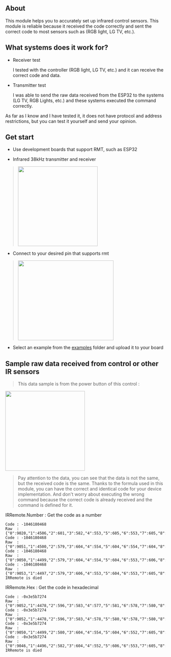 ## About
This module helps you to accurately set up infrared control sensors. This module is reliable because it received the code correctly and sent the correct code to most sensors such as (RGB light, LG TV, etc.).

## What systems does it work for?
- Receiver test

  I tested with the controller (RGB light, LG TV, etc.) and it can receive the correct code and data.

- Transmitter test

  I was able to send the raw data received from the ESP32 to the systems (LG TV, RGB Lights, etc.) and these systems executed the command correctly.

As far as I know and I have tested it, it does not have protocol and address restrictions, but you can test it yourself and send your opinion.

## Get start
  - Use development boards that support RMT, such as ESP32

  - Infrared 38kHz transmitter and receiver
  > <img src="https://github.com/salarizadi/moddable-sdk/assets/67143370/a4ff8a5c-83ac-4c66-bc16-430a8dca97f6" width="250" height="250"></img>
 
  - Connect to your desired pin that supports rmt

  > <img src="https://github.com/salarizadi/moddable-sdk/assets/67143370/04373ddb-8260-44fc-9566-2a889d12ab72" width="300" height="250"></img>

  - Select an example from the [examples](https://github.com/salarizadi/moddable-sdk/tree/main/Modules/IRRemote/examples) folder and upload it to your board

## Sample raw data received from control or other IR sensors

 > This data sample is from the power button of this control :

 <img src="https://github.com/salarizadi/moddable-sdk/assets/67143370/da656d9b-2e92-4c2f-983b-c2879121dbee" width="250" height="250">
 
 > Pay attention to the data, you can see that the data is not the same, but the received code is the same. Thanks to the formula used in this module, you can have the correct and identical code for your device implementation. And don't worry about executing the wrong command because the correct code is already received and the command is defined for it.

IRRemote.Number : Get the code as a number
```
Code : -1046180468
Raw  : {"0":9020,"1":4506,"2":601,"3":582,"4":553,"5":605,"6":553,"7":605,"8":553,"9":605,"10":552,"11":605,"12":554,"13":604,"14":554,"15":603,"16":554,"17":604,"18":555,"19":1658,"20":577,"21":1658,"22":579,"23":1657,"24":579,"25":1658,"26":580,"27":1656,"28":605,"29":1632,"30":580,"31":1656,"32":580,"33":1656,"34":580,"35":1657,"36":577,"37":581,"38":577,"39":1637,"40":598,"41":582,"42":576,"43":582,"44":576,"45":581,"46":549,"47":1664,"48":600,"49":582,"50":548,"51":610,"52":526,"53":1685,"54":577,"55":606,"56":548,"57":1662,"58":580,"59":1657,"60":579,"61":1657,"62":580,"63":605,"64":553,"65":1657,"66":579}
Code : -1046180468
Raw  : {"0":9051,"1":4500,"2":579,"3":604,"4":554,"5":604,"6":554,"7":604,"8":554,"9":604,"10":553,"11":605,"12":553,"13":604,"14":554,"15":604,"16":554,"17":604,"18":554,"19":1636,"20":600,"21":1636,"22":599,"23":1636,"24":597,"25":1637,"26":599,"27":1637,"28":573,"29":1664,"30":579,"31":1655,"32":581,"33":1658,"34":578,"35":1657,"36":604,"37":581,"38":554,"39":1655,"40":580,"41":604,"42":554,"43":604,"44":554,"45":604,"46":553,"47":1657,"48":580,"49":604,"50":554,"51":604,"52":554,"53":1655,"54":605,"55":581,"56":552,"57":1658,"58":580,"59":1656,"60":581,"61":1656,"62":579,"63":579,"64":577,"65":1639,"66":597}
Code : -1046180468
Raw  : {"0":9050,"1":4499,"2":579,"3":604,"4":554,"5":604,"6":553,"7":606,"8":575,"9":582,"10":553,"11":604,"12":554,"13":604,"14":553,"15":605,"16":553,"17":605,"18":554,"19":1656,"20":604,"21":1612,"22":601,"23":1656,"24":577,"25":1638,"26":597,"27":1638,"28":598,"29":1635,"30":577,"31":1660,"32":580,"33":1656,"34":581,"35":1656,"36":579,"37":605,"38":554,"39":1656,"40":580,"41":604,"42":553,"43":606,"44":553,"45":603,"46":554,"47":1658,"48":580,"49":603,"50":554,"51":604,"52":553,"53":1658,"54":579,"55":604,"56":553,"57":1658,"58":580,"59":1657,"60":579,"61":1657,"62":579,"63":605,"64":553,"65":1657,"66":604}
Code : -1046180468
Raw  : {"0":9053,"1":4497,"2":579,"3":606,"4":553,"5":604,"6":553,"7":605,"8":578,"9":579,"10":554,"11":604,"12":554,"13":604,"14":554,"15":604,"16":553,"17":604,"18":554,"19":1657,"20":580,"21":1634,"22":598,"23":1637,"24":599,"25":1636,"26":600,"27":1636,"28":574,"29":1662,"30":580,"31":1658,"32":578,"33":1657,"34":581,"35":1656,"36":580,"37":604,"38":553,"39":1657,"40":581,"41":604,"42":552,"43":605,"44":554,"45":603,"46":554,"47":1657,"48":579,"49":606,"50":553,"51":604,"52":553,"53":1659,"54":578,"55":604,"56":553,"57":1658,"58":579,"59":1638,"60":599,"61":1657,"62":579,"63":579,"64":575,"65":1639,"66":598}
IRRemote is died
```

IRRemote.Hex : Get the code in hexadecimal
```
Code : -0x3e5b7274
Raw  : {"0":9052,"1":4478,"2":596,"3":583,"4":577,"5":581,"6":578,"7":580,"8":579,"9":578,"10":577,"11":581,"12":578,"13":580,"14":576,"15":581,"16":577,"17":582,"18":577,"19":1636,"20":599,"21":1635,"22":567,"23":1667,"24":580,"25":1658,"26":579,"27":1657,"28":579,"29":1659,"30":578,"31":1657,"32":580,"33":1657,"34":604,"35":1633,"36":579,"37":604,"38":553,"39":1659,"40":578,"41":605,"42":577,"43":581,"44":553,"45":605,"46":552,"47":1659,"48":585,"49":598,"50":577,"51":581,"52":552,"53":1658,"54":580,"55":604,"56":576,"57":1614,"58":599,"59":1657,"60":576,"61":1638,"62":599,"63":582,"64":547,"65":1665,"66":572}
Code : -0x3e5b7274
Raw  : {"0":9052,"1":4478,"2":596,"3":583,"4":578,"5":580,"6":578,"7":580,"8":577,"9":580,"10":577,"11":582,"12":577,"13":580,"14":574,"15":584,"16":575,"17":584,"18":574,"19":1638,"20":597,"21":1637,"22":601,"23":1637,"24":577,"25":1659,"26":578,"27":1658,"28":578,"29":1659,"30":602,"31":1632,"32":580,"33":1659,"34":578,"35":1657,"36":604,"37":580,"38":554,"39":1659,"40":577,"41":605,"42":552,"43":606,"44":553,"45":604,"46":553,"47":1657,"48":578,"49":606,"50":552,"51":606,"52":556,"53":1655,"54":601,"55":558,"56":579,"57":1655,"58":578,"59":1659,"60":576,"61":1638,"62":598,"63":582,"64":576,"65":1636,"66":572}
Code : -0x3e5b7274
Raw  : {"0":9050,"1":4499,"2":580,"3":604,"4":554,"5":604,"6":552,"7":605,"8":555,"9":604,"10":552,"11":606,"12":576,"13":581,"14":553,"15":605,"16":553,"17":605,"18":553,"19":1657,"20":579,"21":1657,"22":601,"23":1614,"24":596,"25":1639,"26":598,"27":1639,"28":597,"29":1637,"30":577,"31":1659,"32":579,"33":1657,"34":579,"35":1658,"36":579,"37":605,"38":553,"39":1657,"40":578,"41":606,"42":553,"43":606,"44":552,"45":605,"46":552,"47":1658,"48":578,"49":606,"50":553,"51":604,"52":579,"53":1632,"54":580,"55":604,"56":554,"57":1657,"58":578,"59":1659,"60":578,"61":1658,"62":579,"63":604,"64":553,"65":1638,"66":598}
Code : -0x3e5b7274
Raw  : {"0":9046,"1":4496,"2":582,"3":604,"4":552,"5":606,"6":553,"7":605,"8":553,"9":604,"10":554,"11":604,"12":554,"13":604,"14":552,"15":605,"16":576,"17":582,"18":554,"19":1657,"20":602,"21":1636,"22":577,"23":1659,"24":578,"25":1658,"26":602,"27":1634,"28":580,"29":1635,"30":597,"31":1639,"32":598,"33":1636,"34":600,"35":1635,"36":576,"37":608,"38":548,"39":1663,"40":579,"41":603,"42":577,"43":582,"44":553,"45":604,"46":554,"47":1657,"48":580,"49":605,"50":551,"51":605,"52":554,"53":1657,"54":580,"55":604,"56":553,"57":1658,"58":603,"59":1632,"60":581,"61":1657,"62":602,"63":581,"64":554,"65":1656,"66":580}
IRRemote is died
```
